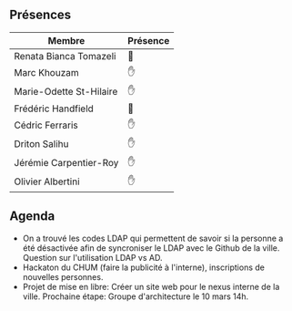 ## Présences
<!---
Présent: &#x270B;
Absent: &#x1F464;
-->
Membre|Présence
-------|--------
Renata Bianca Tomazeli |  &#x1F464;
Marc Khouzam | &#x270B;
Marie-Odette St-Hilaire | &#x270B;
Frédéric Handfield | &#x1F464;
Cédric Ferraris | &#x270B;
Driton Salihu | &#x270B;
Jérémie Carpentier-Roy | &#x270B;
Olivier Albertini | &#x270B;

## Agenda

- On a trouvé les codes LDAP qui permettent de savoir si la personne a été désactivée afin de syncroniser le LDAP avec le Github de la ville. Question sur l'utilisation LDAP vs AD.
- Hackaton du CHUM (faire la publicité à l'interne), inscriptions de nouvelles personnes.
- Projet de mise en libre: Créer un site web pour le nexus interne de la ville. Prochaine étape: Groupe d'architecture le 10 mars 14h.

